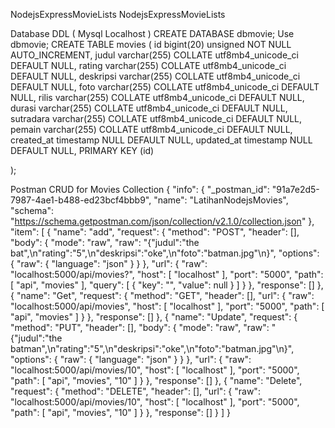 NodejsExpressMovieLists
NodejsExpressMovieLists

Database DDL ( Mysql Localhost )
CREATE DATABASE dbmovie;
Use dbmovie;
CREATE TABLE movies (
id bigint(20) unsigned NOT NULL AUTO_INCREMENT,
judul varchar(255) COLLATE utf8mb4_unicode_ci DEFAULT NULL,
rating varchar(255) COLLATE utf8mb4_unicode_ci DEFAULT NULL,
deskripsi varchar(255) COLLATE utf8mb4_unicode_ci DEFAULT NULL,
foto varchar(255) COLLATE utf8mb4_unicode_ci DEFAULT NULL,
rilis varchar(255) COLLATE utf8mb4_unicode_ci DEFAULT NULL,
durasi varchar(255) COLLATE utf8mb4_unicode_ci DEFAULT NULL,
sutradara varchar(255) COLLATE utf8mb4_unicode_ci DEFAULT NULL,
pemain varchar(255) COLLATE utf8mb4_unicode_ci DEFAULT NULL,
created_at timestamp NULL DEFAULT NULL,
updated_at timestamp NULL DEFAULT NULL,
PRIMARY KEY (id)

);

Postman CRUD for Movies Collection
{
"info": {
"_postman_id": "91a7e2d5-7987-4ae1-b488-ed23bcf4bbb9",
"name": "LatihanNodejsMovies",
"schema": "https://schema.getpostman.com/json/collection/v2.1.0/collection.json"
},
"item": [
{
"name": "add",
"request": {
"method": "POST",
"header": [],
"body": {
"mode": "raw",
"raw": "{"judul":"the bat",\n"rating":"5",\n"deskripsi":"oke",\n"foto":"batman.jpg"\n}",
"options": {
"raw": {
"language": "json"
}
}
},
"url": {
"raw": "localhost:5000/api/movies?",
"host": [
"localhost"
],
"port": "5000",
"path": [
"api",
"movies"
],
"query": [
{
"key": "",
"value": null
}
]
}
},
"response": []
},
{
"name": "Get",
"request": {
"method": "GET",
"header": [],
"url": {
"raw": "localhost:5000/api/movies",
"host": [
"localhost"
],
"port": "5000",
"path": [
"api",
"movies"
]
}
},
"response": []
},
{
"name": "Update",
"request": {
"method": "PUT",
"header": [],
"body": {
"mode": "raw",
"raw": "{"judul":"the batman",\n"rating":"5",\n"deskripsi":"oke",\n"foto":"batman.jpg"\n}",
"options": {
"raw": {
"language": "json"
}
}
},
"url": { "raw": "localhost:5000/api/movies/10",
"host": [
"localhost"
],
"port": "5000",
"path": [
"api",
"movies",
"10"
]
}
},
"response": []
},
{
"name": "Delete",
"request": {
"method": "DELETE",
"header": [],
"url": {
"raw": "localhost:5000/api/movies/10",
"host": [
"localhost"
],
"port": "5000",
"path": [
"api",
"movies",
"10"
]
}
},
"response": []
}
]
}
